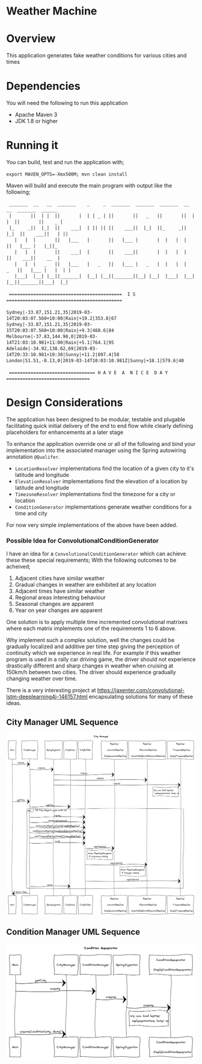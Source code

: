 # Weather Machine

# Overview 

This application generates fake weather conditions for various cities and times 

# Dependencies 

You will need the following to run this application 
- Apache Maven 3 
- JDK 1.8 or higher 


# Running it

You can build, test and run the application with; 

`export MAVEN_OPTS=-Xmx500M; mvn clean install`

Maven will build and execute the main program with output like the following; 

```
 _______  __   __  _______    _     _  _______  _______  _______  __   __  _______  ______
 |       ||  | |  ||       |  | | _ | ||       ||   _   ||       ||  | |  ||       ||    _ |
 |_     _||  |_|  ||    ___|  | || || ||    ___||  |_|  ||_     _||  |_|  ||    ___||   | ||
   |   |  |       ||   |___   |       ||   |___ |       |  |   |  |       ||   |___ |   |_||_
   |   |  |       ||    ___|  |       ||    ___||       |  |   |  |       ||    ___||    __  |
   |   |  |   _   ||   |___   |   _   ||   |___ |   _   |  |   |  |   _   ||   |___ |   |  | |
   |___|  |__| |__||_______|  |__| |__||_______||__| |__|  |___|  |__| |__||_______||___|  |_|

 ==========================================  I S  ===========================================

Sydney|-33.87,151.21,35|2019-03-14T20:03:07.560+10:00|Rain|+19.2|353.8|67
Sydney|-33.87,151.21,35|2019-03-15T20:03:07.560+10:00|Rain|+9.3|460.6|84
Melbourne|-37.83,144.98,0|2019-03-14T21:03:10.981+11:00|Rain|+5.1|764.1|95
Adelaide|-34.92,138.62,69|2019-03-14T20:33:10.981+10:30|Sunny|+11.2|897.4|58
London|51.51,-0.13,0|2019-03-14T10:03:10.981Z|Sunny|+18.1|579.6|40

 ================================ H A V E  A  N I C E  D A Y  ===============================
```

# Design Considerations

The application has been designed to be modular, testable and plugable 
facilitating quick initial delivery of the end to end flow while clearly 
defining placeholders for enhancements at a later stage 

To enhance the application override one or all of the following and bind your implementation into the 
associated manager using the Spring autowiring annotation `@Qualifer`. 

- `LocationResolver` implementations find the location of a given city to it's latitude and longitude 
- `ElevationResolver` implementations find the elevation of a location by latitude and longitude 
- `TimezoneResolver` implementations find the timezone for a city or location 
- `ConditionGenerator` implementations generate weather conditions for a time and city

For now very simple implementations of the above have been added.

### Possible Idea for ConvolutionalConditionGenerator 

I have an idea for a `ConvolutionalConditionGenerator` which can achieve these these special requirements;
With the following outcomes to be acheived;
 1. Adjacent cities have similar weather 
 2. Gradual changes in weather are exhibited at any location
 3. Adjacent times have similar weather 
 4. Regional areas interesting behaviour 
 5. Seasonal changes are apparent 
 6. Year on year changes are apparent 

One solution is to apply multiple time incremented convolutional matrixes where each matrix implements one of the requirements 1 to 6 above. 

Why implement such a complex solution, well the changes could be gradually localized and additive per time step giving the perception of continuity which we experience in real life. For example if this weather program is used in a rally car driving game, the driver should not experience drastically different and sharp changes in weather when cruising at 150km/h between two cities. The driver should experience gradually changing weather over time.

There is a very interesting project at https://jaxenter.com/convolutional-lstm-deeplearning4j-146157.html encapsulating solutions for many of these ideas. 


## City Manager UML Sequence 

<img src="docs/uml-sequence-city-manager.png" alt="" width="800"/>


## Condition Manager UML Sequence 

<img src="docs/uml-sequence-condition-manager.png" alt="" width="800"/>

